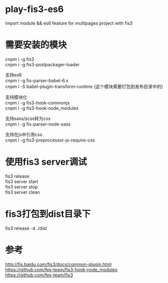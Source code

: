 # play-fis3-es6
import module && es6 feature for multipages project with fis3

# 需要安装的模块
cnpm i -g fis3
<br>cnpm i -g fis3-postpackager-loader

支持es6
<br>cnpm i -g fis-parser-babel-6.x
<br>cnpm i -S babel-plugin-transform-runtime (这个模块需要打包到发布目录中的)

支持模块化
<br>cnpm i -g fis3-hook-commonjs
<br>cnpm i -g fis3-hook-node_modules

支持sass/scss转为css
<br>cnpm i -g fis-parser-node-sass

支持在js中引用css
<br>cnpm i -g fis3-preprocessor-js-require-css


# 使用fis3 server调试
fis3 release
<br>fis3 server start
<br>fis3 server stop
<br>fis3 server clean


# fis3打包到dist目录下
fis3 release -d ./dist


# 参考
http://fis.baidu.com/fis3/docs/common-plugin.html
<br>https://github.com/fex-team/fis3-hook-node_modules
<br>https://github.com/fex-team/fis3
